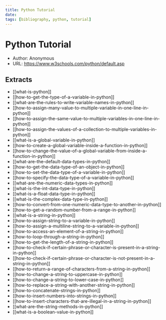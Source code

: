 ```yaml
---
title: Python Tutorial
date:
tags: [bibliography, python, tutorial]
---
```


# Python Tutorial

- Author: Anonymous
- URL: <https://www.w3schools.com/python/default.asp>

## Extracts
- [[what-is-python]]
- [[how-to-get-the-type-of-a-variable-in-python]]
- [[what-are-the-rules-to-write-variable-names-in-python]]
- [[how-to-assign-many-value-to-multiple-variable-in-one-line-in-python]]
- [[how-to-assign-the-same-value-to-multiple-variables-in-one-line-in-python]]
- [[how-to-assign-the-values-of-a-collection-to-multiple-variables-in-python]]
- [[what-is-a-global-variable-in-python]]
- [[how-to-create-a-global-variable-inside-a-function-in-python]]
- [[how-to-change-the-value-of-a-global-variable-from-inside-a-function-in-python]] 
- [[what-are-the-default-data-types-in-python]]
- [[how-to-get-the-data-type-of-an-object-in-python]] 
- [[how-to-set-the-data-type-of-a-variable-in-python]] 
- [[how-to-specify-the-data-type-of-a-variable-in-python]]
- [[what-are-the-numeric-data-types-in-python]]
- [[what-is-the-int-data-type-in-python]]
- [[what-is-a-float-data-type-in-python]]
- [[what-is-the-complex-data-type-in-python]]
- [[how-to-convert-from-one-numeric-data-type-to-another-in-python]]
- [[how-to-get-a-random-number-from-a-range-in-python]]
- [[what-is-a-string-in-python]]
- [[how-to-assign-string-to-a-variable-in-python]]
- [[how-to-assign-a-multiline-string-to-a-variable-in-python]] 
- [[how-to-access-an-element-of-a-string-in-python]] 
- [[how-to-loop-through-a-string-in-python]]
- [[how-to-get-the-length-of-a-string-in-python]]
- [[how-to-check-if-certain-phrase-or-character-is-present-in-a-string-in-python]]
- [[how-to-check-if-certain-phrase-or-character-is-not-present-in-a-string-in-python]]
- [[how-to-return-a-range-of-characters-from-a-string-in-python]]
- [[how-to-change-a-string-to-uppercase-in-python]]
- [[how-to-change-a-string-to-lower-case-in-python]]
- [[how-to-replace-a-string-with-another-string-in-python]]
- [[how-to-concatenate-strings-in-python]]
- [[how-to-insert-numbers-into-strings-in-python]]
- [[how-to-insert-characters-that-are-illegal-in-a-string-in-python]] 
- [[what-are-the-string-methods-in-python]]
- [[what-is-a-boolean-value-in-python]]
